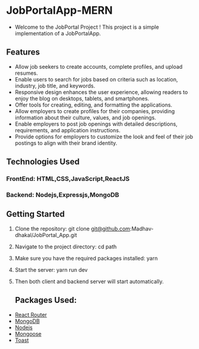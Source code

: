 # JobPortalApp-MERN
- Welcome to the JobPortal Project ! This project is a simple implementation of a JobPortalApp.
 ## Features
 -   Allow job seekers to create accounts, complete profiles, and upload resumes.
 -   Enable users to search for jobs based on criteria such as location, industry, job title, and keywords.
 -   Responsive design enhances the user experience, allowing readers to enjoy the blog on desktops, tablets, and smartphones.
 -    Offer tools for creating, editing, and formatting the applications.
 -   Allow employers to create profiles for their companies, providing information about their culture, values, and job openings.
 -   Enable employers to post job openings with detailed descriptions, requirements, and application instructions.
 -   Provide options for employers to customize the look and feel of their job postings to align with their brand identity.


## Technologies Used
### FrontEnd: HTML,CSS,JavaScript,ReactJS
### Backend: Nodejs,Expressjs,MongoDB
## Getting Started
1. Clone the repository:
   git clone git@github.com:Madhav-dhakal/JobPortal_App.git
2. Navigate to the project directory:
   cd path
3. Make sure you have the required packages installed: yarn
4. Start the server: yarn run dev
5. Then both client and backend server will start automatically.
   
   ## Packages Used:
  -  [React Router](https://www.npmjs.com/package/react-router-dom)
  - [MongoDB](https://www.mongodb.com/cloud/atlas/register)
  - [Nodejs](https://nodejs.org/en)
  - [Mongoose](https://mongoosejs.com/)
  - [Toast](https://www.npmjs.com/package/react-toastify)

